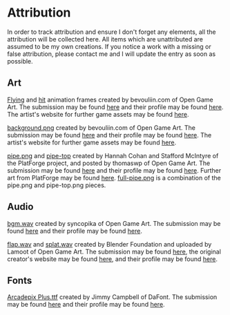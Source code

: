 # Attribution

In order to track attribution and ensure I don't forget any elements, all the attribution will be collected here.  All items which are unattributed are assumed to be my own creations.  If you notice a work with a missing or false attribution, please contact me and I will update the entry as soon as possible.

## Art

[Flying](Art/Flying) and [hit](Art/Hit) animation frames created by bevouliin.com of Open Game Art.  The submission may be found [here](https://opengameart.org/content/bevouliin-green-flappy-bird-sprite-sheets) and their profile may be found [here](https://opengameart.org/users/bevouliincom).  The artist's website for further game assets may be found [here](https://bevouliin.com/).

[background.png](Art/Environment/background.png) created by bevouliin.com of Open Game Art.  The submission may be found [here](https://opengameart.org/content/bevouliin-free-game-background-for-game-developers) and their profile may be found [here](https://opengameart.org/users/bevouliincom).  The artist's website for further game assets may be found [here](https://bevouliin.com/).

[pipe.png](Art/Environment/pipe.png) and [pipe-top](Art/Environment/pipe-top.png) created by Hannah Cohan and Stafford McIntyre of the PlatForge project, and posted by thomaswp of Open Game Art.  The submission may be found [here](https://opengameart.org/content/2d-object-pack) and their profile may be found [here](https://opengameart.org/users/thomaswp).  Further art from PlatForge may be found [here](http://opengameart.org/content/art-from-platforge).
[full-pipe.png](Art/Environment/full-pipe.png) is a combination of the pipe.png and pipe-top.png pieces.

## Audio

[bgm.wav](Audio/Music/bgm.wav) created by syncopika of Open Game Art.  The submission may be found [here](https://opengameart.org/content/calm-bgm) and their profile may be found [here](https://opengameart.org/users/syncopika).

[flap.wav](Audio/Sounds/flap.wav) and [splat.wav](Audio/Sounds/splat.wav) created by Blender Foundation and uploaded by Lamoot of Open Game Art.  The submission may be found [here](https://opengameart.org/content/flap-splat-poo-yo-frankie), the original creator's website may be found [here](http://apricot.blender.org/), and their profile may be found [here](https://opengameart.org/users/lamoot).

## Fonts

[Arcadepix Plus.ttf](Fonts/Arcadepix%20Plus.ttf) created by Jimmy Campbell of DaFont.  The submission may be found [here](https://www.dafont.com/arcadepix-plus.font) and their profile may be found [here](https://www.dafont.com/jimmy-campbell.d5241).
